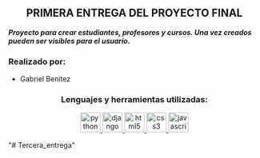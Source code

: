 <h2 align="center">PRIMERA ENTREGA DEL PROYECTO FINAL</h2>
<p align="left">

 ***Proyecto para crear estudiantes, profesores y cursos. Una vez creados pueden ser visibles para el usuario.***

</p>
<h3 align="left">Realizado por: </h3>

<p align="left">

* Gabriel Benitez

</p>

<h3 align="center">Lenguajes y herramientas utilizadas:</h3>
 <p align="center">
 <a href="https://www.python.org/doc/" target="_blank" rel="noreferrer"> 
<img src="https://cdn3.iconfinder.com/data/icons/logos-and-brands-adobe/512/267_Python-512.png" alt="python" width="40" height="40"/> </a> 
 <a href="https://www.djangoproject.com/" target="_blank" rel="noreferrer"> 
<img src="https://uxwing.com/wp-content/themes/uxwing/download/brands-and-social-media/django-icon.png" alt="django" width="40" height="40"/> </a> 
 <a href="https://www.w3.org/html/" target="_blank" rel="noreferrer"> 
<img src="https://i.ibb.co/M7WkcDY/HTML.png" alt="html5" width="40" height="40"/> </a> 
<a href="https://www.w3schools.com/css/" target="_blank" rel="noreferrer"> 
<img src="https://i.ibb.co/1znfnp9/CSS.png" alt="css3" width="40" height="40"/> </a> 
<a href="https://developer.mozilla.org/en-US/docs/Web/JavaScript" target="_blank" rel="noreferrer"> 
<img src="https://i.ibb.co/K5rTsj2/JS.png" alt="javascript" width="40" height="40"/> </a>
 </p>"# Tercera_entrega" 
